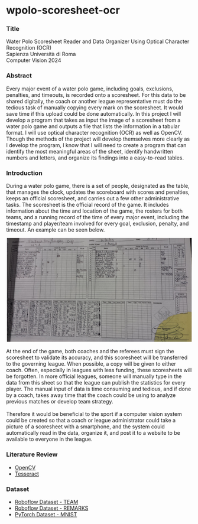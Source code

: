 # wpolo-scoresheet-ocr



### Title

Water Polo Scoresheet Reader and Data Organizer Using Optical Character Recognition (OCR)<br/>
Sapienza Università di Roma<br/>
Computer Vision 2024



### Abstract

Every major event of a water polo game, including goals, exclusions, penalties, and timeouts, is recorded onto a scoresheet. For this data to be shared digitally, the coach or another league representative must do the tedious task of manually copying every mark on the scoresheet. It would save time if this upload could be done automatically. In this project I will develop a program that takes as input the image of a scoresheet from a water polo game and outputs a file that lists the information in a tabular format. I will use optical character recognition (OCR) as well as OpenCV. Though the methods of the project will develop themselves more clearly as I develop the program, I know that I will need to create a program that can identify the most meaningful areas of the sheet, identify handwritten numbers and letters, and organize its findings into a easy-to-read tables.



### Introduction

During a water polo game, there is a set of people, designated as the table, that manages the clock, updates the scoreboard with scores and penalties, keeps an official scoresheet, and carries out a few other administrative tasks. The scoresheet is the official record of the game. It includes information about the time and location of the game, the rosters for both teams, and a running record of the time of every major event, including the timestamp and player/team involved for every goal, exclusion, penalty, and timeout. An example can be seen below.

<p align="center">
  <img src="assets/scoresheet.jpeg" width="500">
</p>
At the end of the game, both coaches and the referees must sign the scoresheet to validate its accuracy, and this scoresheet will be transferred to the governing league. When possible, a copy will be given to either coach. Often, especially in leagues with less funding, these scoresheets will be forgotten. In more official leagues, someone will manually type in the data from this sheet so that the league can publish the statistics for every player. The manual input of data is time consuming and tedious, and if done by a coach, takes away time that the coach could be using to analyze previous matches or develop team strategy.
<br/><br/>
Therefore it would be beneficial to the sport if a computer vision system could be created so that a coach or league administrator could take a picture of a scoresheet with a smartphone, and the system could automatically read in the data, organize it, and post it to a website to be available to everyone in the league.



### Literature Review

- [OpenCV](https://opencv.org/)
- [Tesseract](https://github.com/tesseract-ocr/tesseract)



### Dataset
- [Roboflow Dataset - TEAM](https://app.roboflow.com/chris-kreienkamp/water-polo-gamelog-team/3)
- [Roboflow Dataset - REMARKS](https://universe.roboflow.com/chris-kreienkamp/water-polo-gamelog-remarks/dataset/2)
- [PyTorch Dataset - MNIST](https://pytorch.org/vision/main/generated/torchvision.datasets.MNIST.html)
